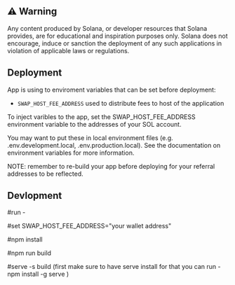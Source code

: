 ## ⚠️ Warning

Any content produced by Solana, or developer resources that Solana provides, are for educational and inspiration purposes only. Solana does not encourage, induce or sanction the deployment of any such applications in violation of applicable laws or regulations.

## Deployment

App is using to enviroment variables that can be set before deployment:

- `SWAP_HOST_FEE_ADDRESS` used to distribute fees to host of the application

To inject varibles to the app, set the SWAP_HOST_FEE_ADDRESS environment variable to the addresses of your SOL account.

You may want to put these in local environment files (e.g. .env.development.local, .env.production.local). See the documentation on environment variables for more information.

NOTE: remember to re-build your app before deploying for your referral addresses to be reflected.

## Devlopment

#run -

#set  SWAP_HOST_FEE_ADDRESS="your wallet address"

#npm install 

#npm run build 

#serve -s  build (first make sure to have serve install for that you can run -  npm install -g serve )


